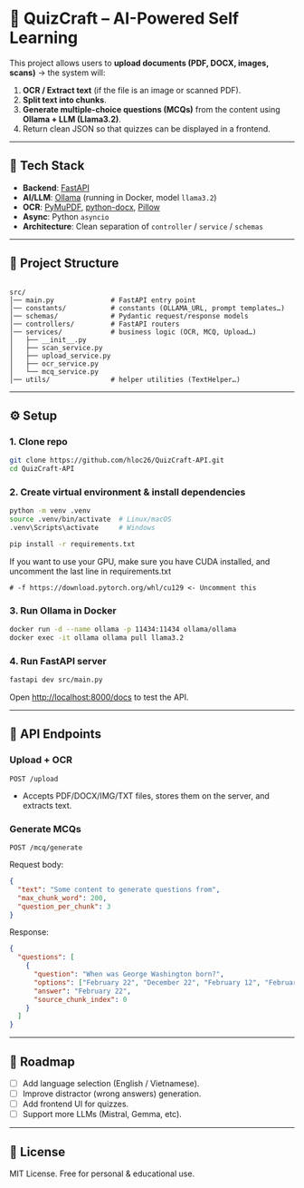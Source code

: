# 📘 QuizCraft – AI-Powered Self Learning

This project allows users to **upload documents (PDF, DOCX, images, scans)** → the system will:  
1. **OCR / Extract text** (if the file is an image or scanned PDF).  
2. **Split text into chunks**.  
3. **Generate multiple-choice questions (MCQs)** from the content using **Ollama + LLM (Llama3.2)**.  
4. Return clean JSON so that quizzes can be displayed in a frontend.  

---

## 🚀 Tech Stack

- **Backend**: [FastAPI](https://fastapi.tiangolo.com/)  
- **AI/LLM**: [Ollama](https://ollama.ai/) (running in Docker, model `llama3.2`)  
- **OCR**: [PyMuPDF](https://pymupdf.readthedocs.io/), [python-docx](https://python-docx.readthedocs.io/), [Pillow](https://python-pillow.org/)  
- **Async**: Python `asyncio`  
- **Architecture**: Clean separation of `controller` / `service` / `schemas`  

---

## 📂 Project Structure

```

src/
│── main.py              # FastAPI entry point
│── constants/           # constants (OLLAMA_URL, prompt templates…)
│── schemas/             # Pydantic request/response models
│── controllers/         # FastAPI routers
│── services/            # business logic (OCR, MCQ, Upload…)
│   ├── __init__.py
│   ├── scan_service.py
│   ├── upload_service.py
│   ├── ocr_service.py
│   └── mcq_service.py
│── utils/               # helper utilities (TextHelper…)

````

---

## ⚙️ Setup

### 1. Clone repo
```bash
git clone https://github.com/hloc26/QuizCraft-API.git
cd QuizCraft-API
````

### 2. Create virtual environment & install dependencies

```bash
python -m venv .venv
source .venv/bin/activate  # Linux/macOS
.venv\Scripts\activate     # Windows

pip install -r requirements.txt
```

If you want to use your GPU, make sure you have CUDA installed, and uncomment the last line in requirements.txt 

```
# -f https://download.pytorch.org/whl/cu129 <- Uncomment this
```

### 3. Run Ollama in Docker

```bash
docker run -d --name ollama -p 11434:11434 ollama/ollama
docker exec -it ollama ollama pull llama3.2
```

### 4. Run FastAPI server

```bash
fastapi dev src/main.py
```

Open [http://localhost:8000/docs](http://localhost:8000/docs) to test the API.

---

## 📡 API Endpoints

### Upload + OCR

```http
POST /upload
```

* Accepts PDF/DOCX/IMG/TXT files, stores them on the server, and extracts text.

### Generate MCQs

```http
POST /mcq/generate
```

Request body:

```json
{
  "text": "Some content to generate questions from",
  "max_chunk_word": 200,
  "question_per_chunk": 3
}
```

Response:

```json
{
  "questions": [
    {
      "question": "When was George Washington born?",
      "options": ["February 22", "December 22", "February 12", "February 15"],
      "answer": "February 22",
      "source_chunk_index": 0
    }
  ]
}
```

---

## 📝 Roadmap

* [ ] Add language selection (English / Vietnamese).
* [ ] Improve distractor (wrong answers) generation.
* [ ] Add frontend UI for quizzes.
* [ ] Support more LLMs (Mistral, Gemma, etc).

---

## 📜 License

MIT License. Free for personal & educational use.
